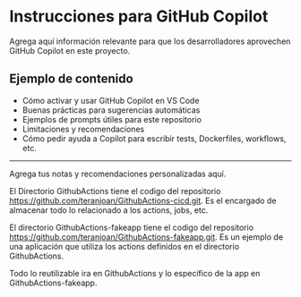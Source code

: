 # Instrucciones para GitHub Copilot

Agrega aquí información relevante para que los desarrolladores aprovechen GitHub Copilot en este proyecto.

## Ejemplo de contenido

- Cómo activar y usar GitHub Copilot en VS Code
- Buenas prácticas para sugerencias automáticas
- Ejemplos de prompts útiles para este repositorio
- Limitaciones y recomendaciones
- Cómo pedir ayuda a Copilot para escribir tests, Dockerfiles, workflows, etc.

---
Agrega tus notas y recomendaciones personalizadas aquí.


El Directorio GithubActions tiene el codigo del repositorio https://github.com/teranjoan/GithubActions-cicd.git. Es el encargado de almacenar todo lo relacionado a los actions, jobs, etc.

El directorio GithubActions-fakeapp tiene el codigo del repositorio https://github.com/teranjoan/GithubActions-fakeapp.git. Es un ejemplo de una aplicación que utiliza los actions definidos en el directorio GithubActions.

Todo lo reutilizable ira en GithubActions y lo específico de la app en GithubActions-fakeapp.